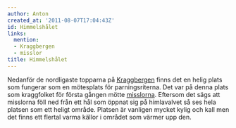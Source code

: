```yaml
---
author: Anton
created_at: '2011-08-07T17:04:43Z'
id: Himmelshålet
links:
  mention:
  - Kraggbergen
  - misslor
title: Himmelshålet
---
```


Nedanför de nordligaste topparna på [Kraggbergen] finns det en helig plats som fungerar som en
mötesplats för parningsriterna. Det var på denna plats som kraggfolket för första gången mötte
[misslorna]. Eftersom det sägs att misslorna föll ned från ett hål som öppnat sig på himlavalvet så
ses hela platsen som ett heligt område. Platsen är vanligen mycket kylig och kall men det finns ett
flertal varma källor i området som värmer upp den.

  [Kraggbergen]: Kraggbergen
  [misslorna]: misslor
